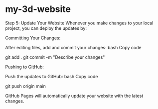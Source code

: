# my-3d-website



Step 5: Update Your Website
Whenever you make changes to your local project, you can deploy the updates by:

Committing Your Changes:

After editing files, add and commit your changes:
bash
Copy code


git add .
git commit -m "Describe your changes"



Pushing to GitHub:

Push the updates to GitHub:
bash
Copy code



git push origin main



GitHub Pages will automatically update your website with the latest changes.